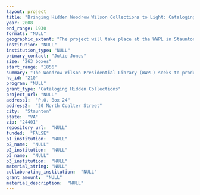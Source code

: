 ```yaml
--- 
layout: project 
title: "Bringing Hidden Woodrow Wilson Collections to Light: Cataloging Collections and Providing Online Access to Collection Descriptions"
year: 2008
end_range: 1930
formats: "NULL"
geographic_extant: "The project will take place at the WWPL in Staunton, VA. The provenance of materials to be cataloged originated from all over the US and Europe."
institution: "NULL"
institution_type: "NULL"
primary_contact: "Julie Jones"
size: "263 boxes"
start_range: "1856"
summary: "The Woodrow Wilson Presidential Library (WWPL) seeks to produce online electronic collection-level descriptions and series-level finding aids for 41 archival and manuscript collections in 263 boxes of materials. These resources include manuscripts, letters, speeches, pamphlets, newspapers, photographs, and other materials that are by, to, or about the 28th president and his times. The collections cover the late Victorian era through the birth of modern America, from roughly 1856 to 1930, and span the globe as Wilson’s world expanded from college professor, to Governor of New Jersey, and then to two-term President of the United States. These historic materials, most of which have never been seen by the public, shed light upon major topics in American history, including the establishment of the Federal Reserve System, anti-child labor and anti-trust laws, civil rights, women’s suffrage, World War I, the Paris Peace Conference, the Treaty of Versailles, and presidential health. Many of these collections have been recently acquired from private individuals and families, such as the personal correspondence of Wilson’s doctor, who treated the President throughout his administration and during his debilitating stroke in October 1919. The WWPL wants students, teachers, scholars and the general public to have access-both physical and virtual-to its archival materials. However, none of this material has been cataloged, and no electronic collection descriptions exist."
hc_id: "210"
program: "NULL"
grant_type: "Cataloging Hidden Collections"
project_url: "NULL"
address1:  "P.O. Box 24"
address2:  "20 North Coalter Street"
city:  "Staunton"
state:  "VA"
zip: "24401"
repository_url:  "NULL"
funded:  "FALSE"
p1_institution:  "NULL"
p2_name:  "NULL"
p2_institution:  "NULL"
p3_name:  "NULL"
p3_institution:  "NULL"
material_string: "NULL"
collaborating_institution:  "NULL"
grant_amount:  "NULL"
material_description:  "NULL"
---
```

